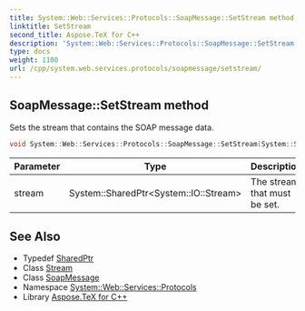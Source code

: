 ```yaml
---
title: System::Web::Services::Protocols::SoapMessage::SetStream method
linktitle: SetStream
second_title: Aspose.TeX for C++
description: 'System::Web::Services::Protocols::SoapMessage::SetStream method. Sets the stream that contains the SOAP message data in C++.'
type: docs
weight: 1100
url: /cpp/system.web.services.protocols/soapmessage/setstream/
---
```

## SoapMessage::SetStream method


Sets the stream that contains the SOAP message data.

```cpp
void System::Web::Services::Protocols::SoapMessage::SetStream(System::SharedPtr<System::IO::Stream> stream)
```


| Parameter | Type | Description |
| --- | --- | --- |
| stream | System::SharedPtr\<System::IO::Stream\> | The stream that must be set. |

## See Also

* Typedef [SharedPtr](../../../system/sharedptr/)
* Class [Stream](../../../system.io/stream/)
* Class [SoapMessage](../)
* Namespace [System::Web::Services::Protocols](../../)
* Library [Aspose.TeX for C++](../../../)
